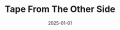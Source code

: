 ---
layout: track
title: Tape From The Other Side
permalink: /tracks/tape-from-the-other-side/
description: "A StudioRich lo-fi track."
image: /assets/covers/tape-from-the-other-side.webp
date: 2025-01-01
duration: "86.04"
album: "Stranger Vibes"
mood: [Melancholy]
genre: [lo-fi, synthwave, 80s nostalgia]
---